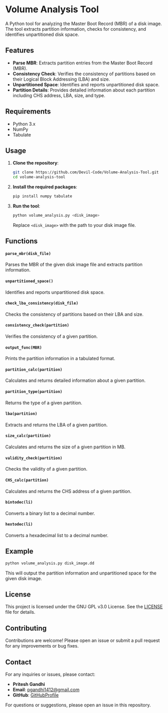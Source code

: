 # Volume Analysis Tool

A Python tool for analyzing the Master Boot Record (MBR) of a disk image. The tool extracts partition information, checks for consistency, and identifies unpartitioned disk space.

## Features

- **Parse MBR**: Extracts partition entries from the Master Boot Record (MBR).
- **Consistency Check**: Verifies the consistency of partitions based on their Logical Block Addressing (LBA) and size.
- **Unpartitioned Space**: Identifies and reports unpartitioned disk space.
- **Partition Details**: Provides detailed information about each partition including CHS address, LBA, size, and type.

## Requirements

- Python 3.x
- NumPy
- Tabulate

## Usage

1. **Clone the repository**:
    ```bash
    git clone https://github.com/Devil-Code/Volume-Analysis-Tool.git
    cd volume-analysis-tool
    ```

2. **Install the required packages**:
    ```bash
    pip install numpy tabulate
    ```

3. **Run the tool**:
    ```bash
    python volume_analysis.py <disk_image>
    ```

    Replace `<disk_image>` with the path to your disk image file.

## Functions

#### `parse_mbr(disk_file)`

Parses the MBR of the given disk image file and extracts partition information.

#### `unpartitioned_space()`

Identifies and reports unpartitioned disk space.

#### `check_lba_consistency(disk_file)`

Checks the consistency of partitions based on their LBA and size.

#### `consistency_check(partition)`

Verifies the consistency of a given partition.

#### `output_func(MBR)`

Prints the partition information in a tabulated format.

#### `partition_calc(partition)`

Calculates and returns detailed information about a given partition.

#### `partition_type(partition)`

Returns the type of a given partition.

#### `lba(partition)`

Extracts and returns the LBA of a given partition.

#### `size_calc(partition)`

Calculates and returns the size of a given partition in MB.

#### `validity_check(partition)`

Checks the validity of a given partition.

#### `CHS_calc(partition)`

Calculates and returns the CHS address of a given partition.

#### `bintodec(li)`

Converts a binary list to a decimal number.

#### `hextodec(li)`

Converts a hexadecimal list to a decimal number.

## Example

```bash
python volume_analysis.py disk_image.dd
```

This will output the partition information and unpartitioned space for the given disk image.

## License

This project is licensed under the GNU GPL v3.0 License. See the [LICENSE](LICENSE) file for details.

## Contributing

Contributions are welcome! Please open an issue or submit a pull request for any improvements or bug fixes.

## Contact

For any inquiries or issues, please contact:
- **Pritesh Gandhi**
- **Email**: pgandhi1412@gmail.com
- **GitHub**: [GitHubProfile](https://github.com/Devil-Code)

For questions or suggestions, please open an issue in this repository.
